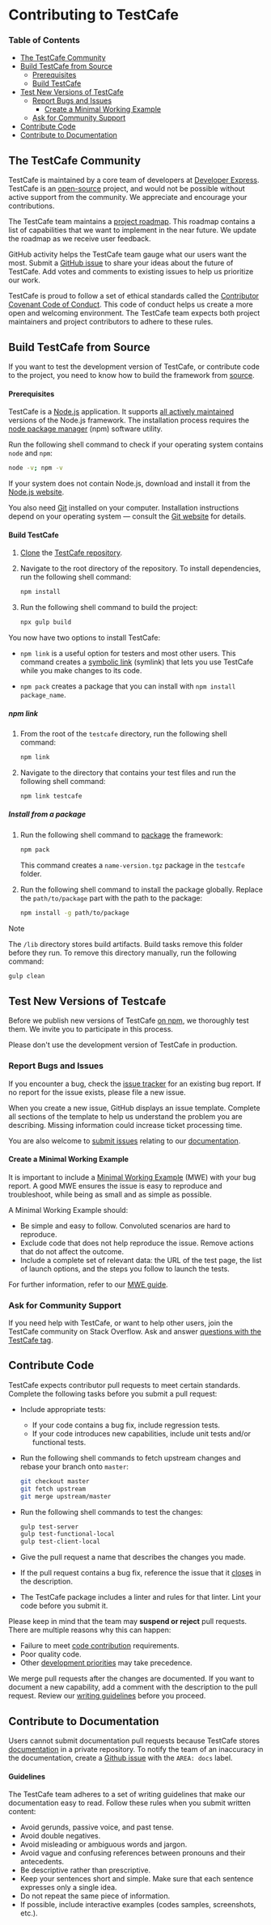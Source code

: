 # Contributing to TestCafe

### Table of Contents

-   [The TestCafe Community](#the-testcafe-community)
-   [Build TestCafe from Source](#build-testcafe-from-source)
    -   [Prerequisites](#prerequisites)
    -   [Build TestCafe](#build-testcafe)
-   [Test New Versions of TestCafe](#test-new-versions-of-testcafe)
    -   [Report Bugs and Issues](#report-bugs-and-issues)
        -   [Create a Minimal Working Example](#create-a-minimal-working-example)
    -   [Ask for Community Support](#ask-for-community-support)
-   [Contribute Code](#contribute-code)
-   [Contribute to Documentation](#contribute-to-documentation)

## The TestCafe Community

TestCafe is maintained by a core team of developers at [Developer Express](https://devexpress.com). TestCafe is an [open-source](https://github.com/DevExpress/testcafe/blob/master/LICENSE) project, and would not be possible without active support from the community. We appreciate and encourage your contributions.

The TestCafe team maintains a [project roadmap](https://testcafe.io/402949/roadmap). This roadmap contains a list of capabilities that we want to implement in the near future. We update the roadmap as we receive user feedback.

GitHub activity helps the TestCafe team gauge what our users want the most. Submit a [GitHub issue](https://github.com/DevExpress/testcafe/issues) to share your ideas about the future of TestCafe. Add votes and comments to existing issues to help us prioritize our work.

TestCafe is proud to follow a set of ethical standards called the [Contributor Covenant Code of Conduct](CODE_OF_CONDUCT.md). This code of conduct helps us create a more open and welcoming environment. The TestCafe team expects both project maintainers and project contributors to adhere to these rules.

## Build TestCafe from Source

If you want to test the development version of TestCafe, or contribute code to the project, you need to know how to build the framework from [source](https://github.com/DevExpress/testcafe).

#### Prerequisites

TestCafe is a [Node.js](https://nodejs.org/en/) application. It supports [all actively maintained](https://github.com/nodejs/Release#release-schedule) versions of the Node.js framework. The installation process requires the [node package manager](https://www.npmjs.com/) (npm) software utility.

Run the following shell command to check if your operating system contains `node` and `npm`:

```sh
node -v; npm -v
```

If your system does not contain Node.js, download and install it from the [Node.js website](https://nodejs.org/en/).

You also need [Git](https://git-scm.com/book/en/v2/Getting-Started-Installing-Git) installed on your computer. Installation instructions depend on your operating system — consult the [Git website](https://git-scm.com/book/en/v2/Getting-Started-Installing-Git) for details.

#### Build TestCafe

1. [Clone](https://docs.github.com/en/repositories/creating-and-managing-repositories/cloning-a-repository) the [TestCafe repository](https://github.com/DevExpress/testcafe).

2. Navigate to the root directory of the repository. To install dependencies, run the following shell command:

    ```sh
    npm install
    ```

3. Run the following shell command to build the project:
    ```sh
    npx gulp build
    ```

You now have two options to install TestCafe:

-   `npm link` is a useful option for testers and most other users. This command creates a [symbolic link](https://en.wikipedia.org/wiki/Symbolic_link) (symlink) that lets you use TestCafe while you make changes to its code.

-   `npm pack` creates a package that you can install with `npm install package_name`.

##### npm link

1. From the root of the `testcafe` directory, run the following shell command:

    ```sh
    npm link
    ```

2. Navigate to the directory that contains your test files and run the following shell command:

    ```sh
    npm link testcafe
    ```

##### Install from a package

1.  Run the following shell command to [package](https://docs.npmjs.com/cli/v7/commands/npm-pack) the framework:

    ```sh
    npm pack
    ```

    This command creates a `name-version.tgz` package in the `testcafe` folder.

2.  Run the following shell command to install the package globally. Replace the `path/to/package` part with the path to the package:

    ```sh
    npm install -g path/to/package
    ```

> [!NOTE]
> The `/lib` directory stores build artifacts. Build tasks remove this folder before they run. To remove this directory manually, run the following command:
>
> ```sh
> gulp clean
> ```

## Test New Versions of Testcafe

Before we publish new versions of TestCafe [on npm](https://www.npmjs.com/package/testcafe), we thoroughly test them. We invite you to participate in this process.

Please don't use the development version of TestCafe in production.

### Report Bugs and Issues

If you encounter a bug, check the [issue tracker](https://github.com/DevExpress/testcafe/issues) for an existing bug report. If no report for the issue exists, please file a new issue.

When you create a new issue, GitHub displays an issue template. Complete all sections of the template to help us understand the problem you are describing. Missing information could increase ticket processing time.

You are also welcome to [submit issues](https://github.com/DevExpress/testcafe/issues) relating to our [documentation](https://testcafe.io/documentation/402635/getting-started).

#### Create a Minimal Working Example

It is important to include a [Minimal Working Example](https://testcafe.io/402636/faq#how-to-create-a-minimal-working-example-when-you-submit-an-issue) (MWE) with your bug report. A good MWE ensures the issue is easy to reproduce and troubleshoot, while being as small and as simple as possible.

A Minimal Working Example should:

-   Be simple and easy to follow. Convoluted scenarios are hard to reproduce.
-   Exclude code that does not help reproduce the issue. Remove actions that do not affect the outcome.
-   Include a complete set of relevant data: the URL of the test page, the list of launch options, and the steps you follow to launch the tests.

For further information, refer to our [MWE guide](https://testcafe.io/402636/faq#how-to-create-a-minimal-working-example-when-you-submit-an-issue).

### Ask for Community Support

If you need help with TestCafe, or want to help other users, join the TestCafe community on Stack Overflow. Ask and answer [questions with the TestCafe tag](https://stackoverflow.com/questions/tagged/testcafe).

## Contribute Code

TestCafe expects contributor pull requests to meet certain standards. Complete the following tasks before you submit a pull request:

-   Include appropriate tests:

    -   If your code contains a bug fix, include regression tests.
    -   If your code introduces new capabilities, include unit tests and/or functional tests.

-   Run the following shell commands to fetch upstream changes and rebase your branch onto `master`:

    ```sh
    git checkout master
    git fetch upstream
    git merge upstream/master
    ```

-   Run the following shell commands to test the changes:

    ```sh
    gulp test-server
    gulp test-functional-local
    gulp test-client-local
    ```

-   Give the pull request a name that describes the changes you made.

-   If the pull request contains a bug fix, reference the issue that it [closes](https://github.blog/2013-05-14-closing-issues-via-pull-requests/) in the description.

-   The TestCafe package includes a linter and rules for that linter. Lint your code before you submit it.

Please keep in mind that the team may **suspend or reject** pull requests. There are multiple reasons why this can happen:

-   Failure to meet [code contribution](#contribute-code) requirements.
-   Poor quality code.
-   Other [development priorities](https://testcafe.io/402949/roadmap) may take precedence.

We merge pull requests after the changes are documented. If you want to document a new capability, add a comment with the description to the pull request. Review our [writing guidelines](#guidelines) before you proceed. 

## Contribute to Documentation

Users cannot submit documentation pull requests because TestCafe stores [documentation](https://testcafe.io/documentation) in a private repository. To notify the team of an inaccuracy in the documentation, create a [Github issue](https://github.com/DevExpress/testcafe/issues/new) with the `AREA: docs` label.

#### Guidelines

The TestCafe team adheres to a set of writing guidelines that make our documentation easy to read. Follow these rules when you submit written content:

-   Avoid gerunds, passive voice, and past tense.
-   Avoid double negatives.
-   Avoid misleading or ambiguous words and jargon.
-   Avoid vague and confusing references between pronouns and their antecedents.
-   Be descriptive rather than prescriptive.
-   Keep your sentences short and simple. Make sure that each sentence expresses only a single idea.
-   Do not repeat the same piece of information.
-   If possible, include interactive examples (codes samples, screenshots, etc.).